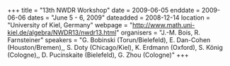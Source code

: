 +++
title = "13th NWDR Workshop"
date = 2009-06-05
enddate = 2009-06-06
dates = "June 5 - 6, 2009"
dateadded = 2008-12-14
location = "University of Kiel, Germany"
webpage = "http://www.math.uni-kiel.de/algebra/NWDR13/nwdr13.html"
organisers = "J.-M. Bois, R. Farnsteiner"
speakers = "G. Bobinski (Torun/Bielefeld), E. Dan-Cohen (Houston/Bremen),, S. Doty (Chicago/Kiel), K. Erdmann (Oxford), S. König (Cologne),, D. Pucinskaite (Bielefeld), G. Zhou (Cologne)"
+++
